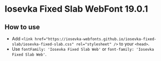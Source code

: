 # Iosevka Fixed Slab WebFont 19.0.1

## How to use

- Add `<link href="https://iosevka-webfonts.github.io/iosevka-fixed-slab/iosevka-fixed-slab.css" rel="stylesheet" />` to your `<head>`.
- Use `fontFamily: 'Iosevka Fixed Slab Web'` or `font-family: 'Iosevka Fixed Slab Web'`.
